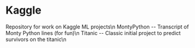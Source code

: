 # Kaggle
Repository for work on Kaggle ML projects\n
MontyPython -- Transcript of Monty Python lines (for fun)\n
Titanic -- Classic initial project to predict survivors on the titanic\n
